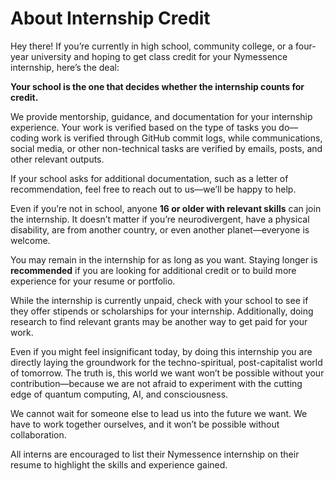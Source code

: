 # About Internship Credit

Hey there! If you’re currently in high school, community college, or a four-year university and hoping to get class credit for your Nymessence internship, here’s the deal:

**Your school is the one that decides whether the internship counts for credit.**  

We provide mentorship, guidance, and documentation for your internship experience. Your work is verified based on the type of tasks you do—coding work is verified through GitHub commit logs, while communications, social media, or other non-technical tasks are verified by emails, posts, and other relevant outputs.  

If your school asks for additional documentation, such as a letter of recommendation, feel free to reach out to us—we’ll be happy to help.  

Even if you’re not in school, anyone **16 or older with relevant skills** can join the internship. It doesn’t matter if you’re neurodivergent, have a physical disability, are from another country, or even another planet—everyone is welcome.  

You may remain in the internship for as long as you want. Staying longer is **recommended** if you are looking for additional credit or to build more experience for your resume or portfolio.  

While the internship is currently unpaid, check with your school to see if they offer stipends or scholarships for your internship. Additionally, doing research to find relevant grants may be another way to get paid for your work.  

Even if you might feel insignificant today, by doing this internship you are directly laying the groundwork for the techno-spiritual, post-capitalist world of tomorrow. The truth is, this world we want won’t be possible without your contribution—because we are not afraid to experiment with the cutting edge of quantum computing, AI, and consciousness.  

We cannot wait for someone else to lead us into the future we want. We have to work together ourselves, and it won’t be possible without collaboration.  

All interns are encouraged to list their Nymessence internship on their resume to highlight the skills and experience gained.
